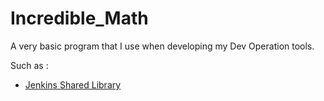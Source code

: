 # Incredible_Math    

A very basic program that I use when developing my Dev Operation tools.    
    
Such as :
- [Jenkins Shared Library](https://github.com/Julian52575/Jenkins_Shared_Library)
